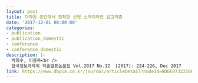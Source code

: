 ```yaml
---
layout: post
title: 다차원 공간에서 정확한 선형 스카이라인 알고리즘
date: '2017-12-01 00:00:00'
categories:
- publication
- publication_domestic
- conference
- conference_domestic
description: |-
  박희수, 이종욱<br />
  한국정보과학회 학술발표논문집 Vol.2017 No.12  [2017]: 224-226, Dec 2017
link: https://www.dbpia.co.kr/journal/articleDetail?nodeId=NODE07322106
---
```


